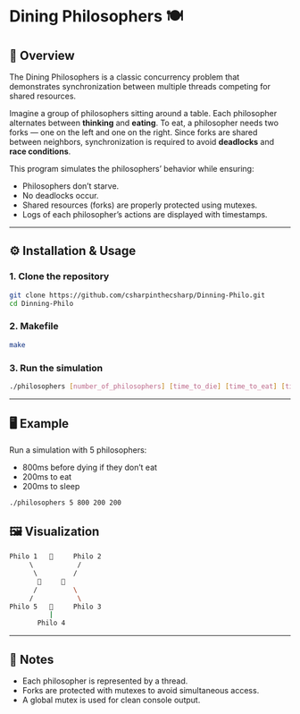 # Dining Philosophers 🍽️

## 📖 Overview
The Dining Philosophers is a classic concurrency problem that demonstrates synchronization between multiple threads competing for shared resources.  

Imagine a group of philosophers sitting around a table. Each philosopher alternates between **thinking** and **eating**. To eat, a philosopher needs two forks — one on the left and one on the right. Since forks are shared between neighbors, synchronization is required to avoid **deadlocks** and **race conditions**.

This program simulates the philosophers’ behavior while ensuring:
- Philosophers don’t starve.
- No deadlocks occur.
- Shared resources (forks) are properly protected using mutexes.
- Logs of each philosopher’s actions are displayed with timestamps.

---

## ⚙️ Installation & Usage

### 1. Clone the repository
```bash
git clone https://github.com/csharpinthecsharp/Dinning-Philo.git
cd Dinning-Philo
```

### 2. Makefile
```bash
make
```

### 3. Run the simulation
```bash
./philosophers [number_of_philosophers] [time_to_die] [time_to_eat] [time_to_sleep] [optional:number_of_times_each_philosopher_must_eat]
```
---

## 🖥️ Example

Run a simulation with 5 philosophers:
- 800ms before dying if they don’t eat
- 200ms to eat
- 200ms to sleep
```bash
./philosophers 5 800 200 200
```

## 🖼️ Visualization

```bash
Philo 1   🍴     Philo 2
     \           /
      \         /
       🍴     🍴
      /         \
     /           \
Philo 5   🍴     Philo 3
          |
       Philo 4
```

---

## 🧩 Notes
- Each philosopher is represented by a thread.
- Forks are protected with mutexes to avoid simultaneous access.
- A global mutex is used for clean console output.
